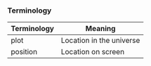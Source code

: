 ### Terminology
Terminology | Meaning
------------ | -------------
plot     | Location in the universe
position | Location on screen      